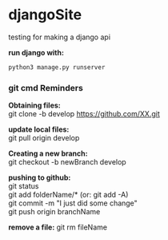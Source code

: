 # djangoSite
testing for making a django api

**run django with:**
```sh
python3 manage.py runserver
```

### git cmd Reminders ###

**Obtaining files:**   
git clone -b develop https://github.com/XX.git 

**update local files:**   
git pull origin develop

**Creating a new branch:**   
git checkout -b newBranch develop

**pushing to github:**   
git status  
git add folderName/* (or: git add -A)  
git commit -m "I just did some change"   
git push origin branchName 

**remove a file:** 
git rm fileName  
